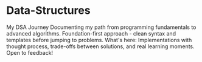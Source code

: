 # Data-Structures
My DSA Journey Documenting my path from programming fundamentals to advanced algorithms. Foundation-first approach - clean syntax and templates before jumping to problems. What's here: Implementations with thought process, trade-offs between solutions, and real learning moments. Open to feedback!
